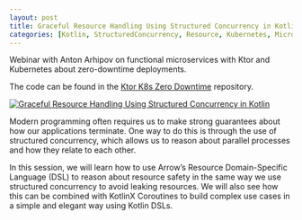 ```yaml
---
layout: post
title: Graceful Resource Handling Using Structured Concurrency in Kotlin
categories: [Kotlin, StructuredConcurrency, Resource, Kubernetes, Microservices]
---
```


Webinar with Anton Arhipov on functional microservices with Ktor and Kubernetes about zero-downtime deployments.

The code can be found in the [Ktor K8s Zero Downtime](https://github.com/nomisRev/ktor-k8s-zero-downtime) repository.

[![Graceful Resource Handling Using Structured Concurrency in Kotlin](http://img.youtube.com/vi/zKrTBH8jqH4/0.jpg)](http://www.youtube.com/watch?v=zKrTBH8jqH4 "Graceful Resource Handling Using Structured Concurrency in Kotlin")

Modern programming often requires us to make strong guarantees about how our applications terminate. One way to do this is through the use of structured concurrency, which allows us to reason about parallel processes and how they relate to each other.

In this session, we will learn how to use Arrow’s Resource Domain-Specific Language (DSL) to reason about resource safety in the same way we use structured concurrency to avoid leaking resources. We will also see how this can be combined with KotlinX Coroutines to build complex use cases in a simple and elegant way using Kotlin DSLs.
